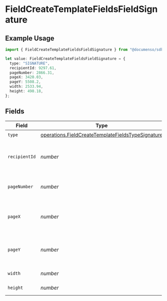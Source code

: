 # FieldCreateTemplateFieldsFieldSignature

## Example Usage

```typescript
import { FieldCreateTemplateFieldsFieldSignature } from "@documenso/sdk-typescript/models/operations";

let value: FieldCreateTemplateFieldsFieldSignature = {
  type: "SIGNATURE",
  recipientId: 9297.61,
  pageNumber: 2866.31,
  pageX: 3420.03,
  pageY: 5508.2,
  width: 2533.94,
  height: 490.18,
};
```

## Fields

| Field                                                                                                                  | Type                                                                                                                   | Required                                                                                                               | Description                                                                                                            |
| ---------------------------------------------------------------------------------------------------------------------- | ---------------------------------------------------------------------------------------------------------------------- | ---------------------------------------------------------------------------------------------------------------------- | ---------------------------------------------------------------------------------------------------------------------- |
| `type`                                                                                                                 | [operations.FieldCreateTemplateFieldsTypeSignature](../../models/operations/fieldcreatetemplatefieldstypesignature.md) | :heavy_check_mark:                                                                                                     | N/A                                                                                                                    |
| `recipientId`                                                                                                          | *number*                                                                                                               | :heavy_check_mark:                                                                                                     | The ID of the recipient to create the field for.                                                                       |
| `pageNumber`                                                                                                           | *number*                                                                                                               | :heavy_check_mark:                                                                                                     | The page number the field will be on.                                                                                  |
| `pageX`                                                                                                                | *number*                                                                                                               | :heavy_check_mark:                                                                                                     | The X coordinate of where the field will be placed.                                                                    |
| `pageY`                                                                                                                | *number*                                                                                                               | :heavy_check_mark:                                                                                                     | The Y coordinate of where the field will be placed.                                                                    |
| `width`                                                                                                                | *number*                                                                                                               | :heavy_check_mark:                                                                                                     | The width of the field.                                                                                                |
| `height`                                                                                                               | *number*                                                                                                               | :heavy_check_mark:                                                                                                     | The height of the field.                                                                                               |